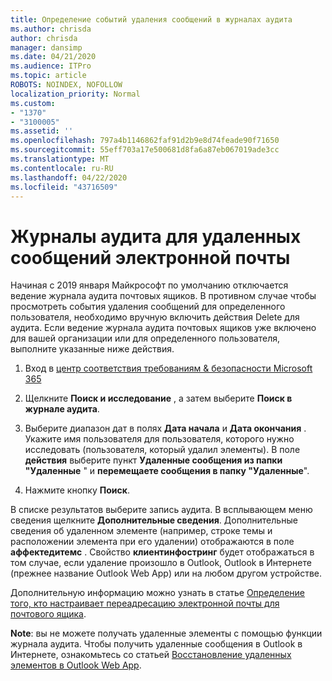 ```yaml
---
title: Определение событий удаления сообщений в журналах аудита
ms.author: chrisda
author: chrisda
manager: dansimp
ms.date: 04/21/2020
ms.audience: ITPro
ms.topic: article
ROBOTS: NOINDEX, NOFOLLOW
localization_priority: Normal
ms.custom:
- "1370"
- "3100005"
ms.assetid: ''
ms.openlocfilehash: 797a4b1146862faf91d2b9e8d74feade90f71650
ms.sourcegitcommit: 55eff703a17e500681d8fa6a87eb067019ade3cc
ms.translationtype: MT
ms.contentlocale: ru-RU
ms.lasthandoff: 04/22/2020
ms.locfileid: "43716509"
---
```

# <a name="audit-logs-for-deleted-email-messages"></a>Журналы аудита для удаленных сообщений электронной почты

Начиная с 2019 января Майкрософт по умолчанию отключается ведение журнала аудита почтовых ящиков. В противном случае чтобы просмотреть события удаления сообщений для определенного пользователя, необходимо вручную включить действия Delete для аудита. Если ведение журнала аудита почтовых ящиков уже включено для вашей организации или для определенного пользователя, выполните указанные ниже действия.

1. Вход в [центр соответствия требованиям & безопасности Microsoft 365](https://protection.office.com/)

2. Щелкните **Поиск и исследование** , а затем выберите **Поиск в журнале аудита**.

3. Выберите диапазон дат в полях **Дата начала** и **Дата окончания** . Укажите имя пользователя для пользователя, которого нужно исследовать (пользователя, который удалил элементы). В поле **действия** выберите пункт **Удаленные сообщения из папки "Удаленные** " и **перемещаете сообщения в папку "Удаленные**".

4. Нажмите кнопку **Поиск**.

В списке результатов выберите запись аудита. В всплывающем меню сведения щелкните **Дополнительные сведения**. Дополнительные сведения об удаленном элементе (например, строке темы и расположении элемента при его удалении) отображаются в поле **аффектедитемс** . Свойство **клиентинфостринг** будет отображаться в том случае, если удаление произошло в Outlook, Outlook в Интернете (прежнее название Outlook Web App) или на любом другом устройстве.

Дополнительную информацию можно узнать в статье [Определение того, кто настраивает переадресацию электронной почты для почтового ящика](https://docs.microsoft.com/office365/securitycompliance/auditing-troubleshooting-scenarios#determining-if-a-user-deleted-email-items).

**Note**: вы не можете получать удаленные элементы с помощью функции журнала аудита. Чтобы получить удаленные сообщения в Outlook в Интернете, ознакомьтесь со статьей [Восстановление удаленных элементов в Outlook Web App](https://support.office.com/article/C3D8FC15-EEEF-4F1C-81DF-E27964B7EDD4).
